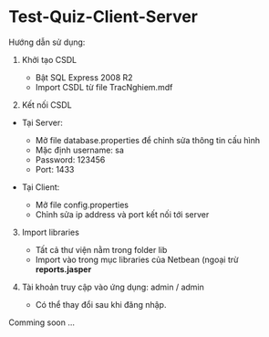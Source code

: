# Test-Quiz-Client-Server
Hướng dẫn sử dụng:

1. Khởi tạo CSDL
	- Bật SQL Express 2008 R2
	- Import CSDL từ file TracNghiem.mdf

2. Kết nối CSDL
  * Tại Server:
	- Mở file database.properties để chỉnh sửa thông tin cấu hình
	- Mặc định username: sa
	- Password: 123456
	- Port: 1433
	
  * Tại Client:
    - Mở file config.properties
    - Chỉnh sửa ip address và port kết nối tới server
    
3. Import libraries
	- Tất cả thư viện nằm trong folder lib
	- Import vào trong mục libraries của Netbean (ngoại trừ <b>reports.jasper</b>

4. Tài khoản truy cập vào ứng dụng: admin / admin 
	- Có thể thay đổi sau khi đăng nhập.
	
Comming soon ...
		
